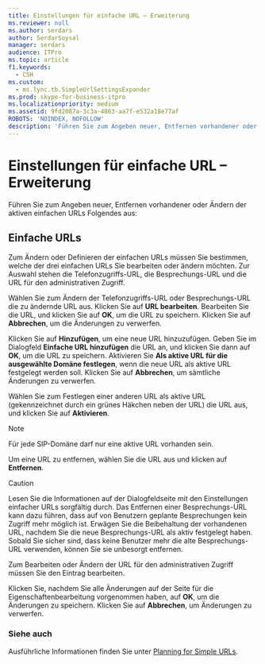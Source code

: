 ```yaml
---
title: Einstellungen für einfache URL – Erweiterung
ms.reviewer: null
ms.author: serdars
author: SerdarSoysal
manager: serdars
audience: ITPro
ms.topic: article
f1.keywords:
  - CSH
ms.custom:
  - ms.lync.tb.SimpleUrlSettingsExpander
ms.prod: skype-for-business-itpro
ms.localizationpriority: medium
ms.assetid: 9fd2087a-3c3a-4863-aa7f-e532a18e77af
ROBOTS: 'NOINDEX, NOFOLLOW'
description: 'Führen Sie zum Angeben neuer, Entfernen vorhandener oder Ändern der aktiven einfachen URLs Folgendes aus:'
---
```


# <a name="simple-url-settings-expander"></a>Einstellungen für einfache URL – Erweiterung

Führen Sie zum Angeben neuer, Entfernen vorhandener oder Ändern der aktiven einfachen URLs Folgendes aus:

## <a name="simple-urls"></a>Einfache URLs

Zum Ändern oder Definieren der einfachen URLs müssen Sie bestimmen, welche der drei einfachen URLs Sie bearbeiten oder ändern möchten. Zur Auswahl stehen die Telefonzugriffs-URL, die Besprechungs-URL und die URL für den administrativen Zugriff.

Wählen Sie zum Ändern der Telefonzugriffs-URL oder Besprechungs-URL die zu ändernde URL aus. Klicken Sie auf **URL bearbeiten**. Bearbeiten Sie die URL, und klicken Sie auf **OK**, um die URL zu speichern. Klicken Sie auf **Abbrechen**, um die Änderungen zu verwerfen.

Klicken Sie auf **Hinzufügen**, um eine neue URL hinzuzufügen. Geben Sie im Dialogfeld **Einfache URL hinzufügen** die URL an, und klicken Sie dann auf **OK**, um die URL zu speichern. Aktivieren Sie **Als aktive URL für die ausgewählte Domäne festlegen**, wenn die neue URL als aktive URL festgelegt werden soll. Klicken Sie auf **Abbrechen**, um sämtliche Änderungen zu verwerfen.

Wählen Sie zum Festlegen einer anderen URL als aktive URL (gekennzeichnet durch ein grünes Häkchen neben der URL) die URL aus, und klicken Sie auf **Aktivieren**.

> [!NOTE]
> Für jede SIP-Domäne darf nur eine aktive URL vorhanden sein.

Um eine URL zu entfernen, wählen Sie die URL aus und klicken auf **Entfernen**.

> [!CAUTION]
> Lesen Sie die Informationen auf der Dialogfeldseite mit den Einstellungen einfacher URLs sorgfältig durch. Das Entfernen einer Besprechungs-URL kann dazu führen, dass auf von Benutzern geplante Besprechungen kein Zugriff mehr möglich ist. Erwägen Sie die Beibehaltung der vorhandenen URL, nachdem Sie die neue Besprechungs-URL als aktiv festgelegt haben. Sobald Sie sicher sind, dass keine Benutzer mehr die alte Besprechungs-URL verwenden, können Sie sie unbesorgt entfernen.

Zum Bearbeiten oder Ändern der URL für den administrativen Zugriff müssen Sie den Eintrag bearbeiten.

Klicken Sie, nachdem Sie alle Änderungen auf der Seite für die Eigenschaftenbearbeitung vorgenommen haben, auf **OK**, um die Änderungen zu speichern. Klicken Sie auf **Abbrechen**, um Änderungen zu verwerfen.

###  <a name="see-also"></a>Siehe auch

Ausführliche Informationen finden Sie unter [Planning for Simple URLs](/previous-versions/office/lync-server-2013/lync-server-2013-planning-for-simple-urls).